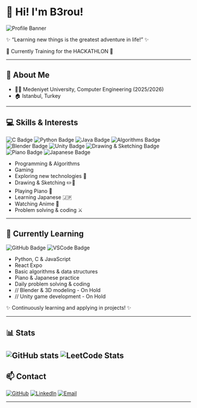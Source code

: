 # 👋 Hi! I'm B3rou!  

![Profile Banner](https://i.imgur.com/npkyCFH.png)

✨ “Learning new things is the greatest adventure in life!” ✨  

💪 Currently Training for the HACKATHLON 💪

---

## 🏫 About Me
- 👨‍🎓 Medeniyet University, Computer Engineering (2025/2026)  
- 🏠 Istanbul, Turkey

---

## 💻 Skills & Interests

![C Badge](https://img.shields.io/badge/C-00599C?style=for-the-badge&logo=c&logoColor=white)
![Python Badge](https://img.shields.io/badge/Python-3776AB?style=for-the-badge&logo=python&logoColor=white)
![Java Badge](https://img.shields.io/badge/Java-007396?style=for-the-badge&logo=java&logoColor=white)
![Algorithms Badge](https://img.shields.io/badge/Algorithms-FE7F23?style=for-the-badge)
![Blender Badge](https://img.shields.io/badge/Blender-F5792A?style=for-the-badge&logo=blender&logoColor=white)
![Unity Badge](https://img.shields.io/badge/Unity-000000?style=for-the-badge&logo=unity&logoColor=white)
![Drawing & Sketching Badge](https://img.shields.io/badge/Drawing--Sketching-FFA500?style=for-the-badge)
![Piano Badge](https://img.shields.io/badge/Piano-000000?style=for-the-badge&logo=pianotiles&logoColor=white)
![Japanese Badge](https://img.shields.io/badge/Japanese-%23FF0000?style=for-the-badge)

- Programming & Algorithms  
- Gaming  
- Exploring new technologies 🚀  
- Drawing & Sketching ✏️🎨  
- Playing Piano 🎹  
- Learning Japanese 🇯🇵  
- Watching Anime 🎥  
- Problem solving & coding ⚔️  

---

## 🌱 Currently Learning

![GitHub Badge](https://img.shields.io/badge/GitHub-181717?style=for-the-badge&logo=github&logoColor=white)
![VSCode Badge](https://img.shields.io/badge/VSCode-007ACC?style=for-the-badge&logo=visual-studio-code&logoColor=white)

- Python, C & JavaScript
- React Expo
- Basic algorithms & data structures  
- Piano & Japanese practice  
- Daily problem solving & coding  
- // Blender & 3D modeling  - On Hold
- // Unity game development - On Hold

✨ Continuously learning and applying in projects! ✨

---

## 📊 Stats

![GitHub stats](https://github-readme-stats.vercel.app/api?username=b3rou&show_icons=true&hide_border=false&theme=dark)
![LeetCode Stats](https://leetcard.jacoblin.cool/B3rou?theme=dark&border_radius=0)
---

## 📫 Contact

[![GitHub](https://img.shields.io/badge/GitHub-181717?style=for-the-badge&logo=github&logoColor=white)](https://github.com/b3rou)
[![LinkedIn](https://img.shields.io/badge/LinkedIn-0A66C2?style=for-the-badge&logo=linkedin&logoColor=white)](https://www.linkedin.com/in/muhammedberatkolip)
[![Email](https://img.shields.io/badge/Email-D14836?style=for-the-badge&logo=gmail&logoColor=white)](mailto:beratkolip@gmail.com)

---
